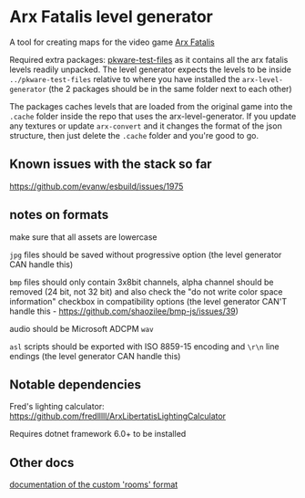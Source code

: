 # Arx Fatalis level generator

A tool for creating maps for the video game [Arx Fatalis](https://en.wikipedia.org/wiki/Arx_Fatalis)

Required extra packages: [pkware-test-files](https://github.com/arx-tools/pkware-test-files)
as it contains all the arx fatalis levels readily unpacked. The level generator expects the levels to be
inside `../pkware-test-files` relative to where you have installed the `arx-level-generator` (the 2 packages
should be in the same folder next to each other)

The packages caches levels that are loaded from the original game into the `.cache` folder inside the repo that uses
the arx-level-generator. If you update any textures or update `arx-convert` and it changes the format of the json
structure, then just delete the `.cache` folder and you're good to go.

## Known issues with the stack so far

https://github.com/evanw/esbuild/issues/1975

## notes on formats

make sure that all assets are lowercase

`jpg` files should be saved without progressive option (the level generator CAN handle this)

`bmp` files should only contain 3x8bit channels, alpha channel should be removed (24 bit, not 32 bit) and also check the
"do not write color space information" checkbox in compatibility options
(the level generator CAN'T handle this - https://github.com/shaozilee/bmp-js/issues/39)

audio should be Microsoft ADCPM `wav`

`asl` scripts should be exported with ISO 8859-15 encoding and `\r\n` line endings (the level generator CAN handle this)

## Notable dependencies

Fred's lighting calculator: https://github.com/fredlllll/ArxLibertatisLightingCalculator

Requires dotnet framework 6.0+ to be installed

## Other docs

[documentation of the custom 'rooms' format](docs/rooms.md)
